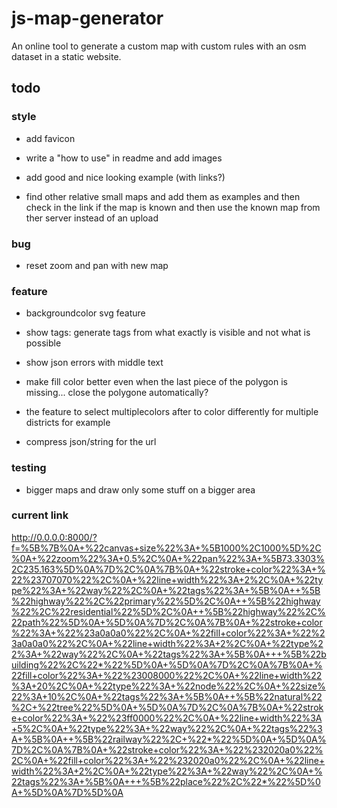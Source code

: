 # js-map-generator

An online tool to generate a custom map with custom rules with an osm dataset in a static website.

## todo

### style

- add favicon

- write a "how to use" in readme and add images

- add good and nice looking example (with links?)

- find other relative small maps and add them as examples and then check in the link if the map is known and then use the known map from ther server instead of an upload

### bug

- reset zoom and pan with new map

### feature

- backgroundcolor svg feature

- show tags: generate tags from what exactly is visible and not what is possible

- show json errors with middle text

- make fill color better even when the last piece of the polygon is missing... close the polygone automatically?

- the feature to select multiplecolors after to color differently for multiple districts for example

- compress json/string for the url

### testing

- bigger maps and draw only some stuff on a bigger area

### current link

<http://0.0.0.0:8000/?f=%5B%7B%0A+%22canvas+size%22%3A+%5B1000%2C1000%5D%2C%0A+%22zoom%22%3A+0.5%2C%0A+%22pan%22%3A+%5B73.3303%2C235.163%5D%0A%7D%2C%0A%7B%0A+%22stroke+color%22%3A+%22%23707070%22%2C%0A+%22line+width%22%3A+2%2C%0A+%22type%22%3A+%22way%22%2C%0A+%22tags%22%3A+%5B%0A++%5B%22highway%22%2C%22primary%22%5D%2C%0A++%5B%22highway%22%2C%22residential%22%5D%2C%0A++%5B%22highway%22%2C%22path%22%5D%0A+%5D%0A%7D%2C%0A%7B%0A+%22stroke+color%22%3A+%22%23a0a0a0%22%2C%0A+%22fill+color%22%3A+%22%23a0a0a0%22%2C%0A+%22line+width%22%3A+2%2C%0A+%22type%22%3A+%22way%22%2C%0A+%22tags%22%3A+%5B%0A+++%5B%22building%22%2C%22*%22%5D%0A+%5D%0A%7D%2C%0A%7B%0A+%22fill+color%22%3A+%22%23008000%22%2C%0A+%22line+width%22%3A+20%2C%0A+%22type%22%3A+%22node%22%2C%0A+%22size%22%3A+10%2C%0A+%22tags%22%3A+%5B%0A++%5B%22natural%22%2C+%22tree%22%5D%0A+%5D%0A%7D%2C%0A%7B%0A+%22stroke+color%22%3A+%22%23ff0000%22%2C%0A+%22line+width%22%3A+5%2C%0A+%22type%22%3A+%22way%22%2C%0A+%22tags%22%3A+%5B%0A++%5B%22railway%22%2C+%22*%22%5D%0A+%5D%0A%7D%2C%0A%7B%0A+%22stroke+color%22%3A+%22%232020a0%22%2C%0A+%22fill+color%22%3A+%22%232020a0%22%2C%0A+%22line+width%22%3A+2%2C%0A+%22type%22%3A+%22way%22%2C%0A+%22tags%22%3A+%5B%0A+++%5B%22place%22%2C%22*%22%5D%0A+%5D%0A%7D%5D%0A>
